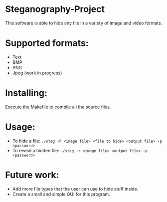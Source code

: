 # Steganography-Project
This software is able to hide any file in a variety of image and video formats.

# Supported formats:
* Text
* BMP
* PNG
* Jpeg (work in progress)

# Installing:
Execute the Makefile to compile all the source files.

# Usage:
* To hide a file:
`./steg -h <image file> <file to hide> <output file> -p <password>`
* To reveal a hidden file:
`./steg -r <image file> <output file> -p <password>`

# Future work:
* Add more file types that the user can use to hide stuff inside.
* Create a small and simple GUI for this program.
